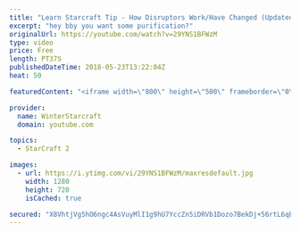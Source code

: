 ```yaml
---
title: "Learn Starcraft Tip - How Disruptors Work/Have Changed (Updated Patch 4.0 2018)"
excerpt: "hey bby you want some purification?"
originalUrl: https://youtube.com/watch?v=29YNS1BFWzM
type: video
price: Free
length: PT37S
publishedDateTime: 2018-05-23T13:22:04Z
heat: 50

featuredContent: "<iframe width=\"800\" height=\"500\" frameborder=\"0\" src=\"https://www.youtube.com/embed/29YNS1BFWzM\" allow=\"accelerometer; autoplay; encrypted-media; gyroscope; picture-in-picture\" allowfullscreen></iframe>"

provider:
  name: WinterStarcraft
  domain: youtube.com

topics:
  - StarCraft 2

images:
  - url: https://i.ytimg.com/vi/29YNS1BFWzM/maxresdefault.jpg
    width: 1280
    height: 720
    isCached: true

secured: "X8VhtjVg5hO6ngc4AsVuyMlI1g9hU7YccZn5iDRVb1Dozo7BekDj+56rtL6qEsIexitAtVTv79aJXXjg/vVpanqOveEfra0Wa00ajifF+BgFceKFaA5IUN3VMasEbN1ToECoKZn66wwaaVGboerMoabAVUi2YyqUM4YIBlGe0YxbQkJjr5bLcZ0qsyWkOb87lIeEgT4o2lHP2uLD8RhwulpK0Nu1JVF0/14CLEDu7hjnBdBygHOBzU1oxZ4FYUFpO4b2zhcnqY9PoK9Y7urmhHcG/3gbXAdZqFLTFndOcJPQEPCxHdSHLnN7QBrLMFVIr5+MTklkgDtQDu4qqQQac59z6Bdwi/bxcTL8Ct8YrzsfIyV/PFmaMjXvZ0sCM2tOa9w34JoKNauNtlgDyYe0Rq8hGsFI8vs/P6Idl+UkA0I=;Gci9fQ6NggGA2NbJNu9Y3A=="
---
```


